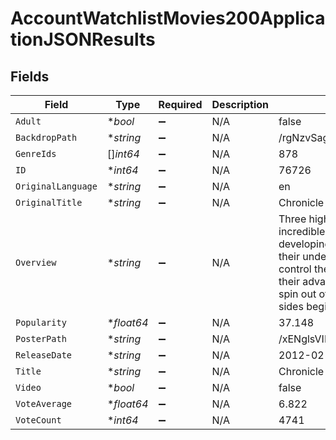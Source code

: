 # AccountWatchlistMovies200ApplicationJSONResults


## Fields

| Field                                                                                                                                                                                                                                                                                          | Type                                                                                                                                                                                                                                                                                           | Required                                                                                                                                                                                                                                                                                       | Description                                                                                                                                                                                                                                                                                    | Example                                                                                                                                                                                                                                                                                        |
| ---------------------------------------------------------------------------------------------------------------------------------------------------------------------------------------------------------------------------------------------------------------------------------------------- | ---------------------------------------------------------------------------------------------------------------------------------------------------------------------------------------------------------------------------------------------------------------------------------------------- | ---------------------------------------------------------------------------------------------------------------------------------------------------------------------------------------------------------------------------------------------------------------------------------------------- | ---------------------------------------------------------------------------------------------------------------------------------------------------------------------------------------------------------------------------------------------------------------------------------------------- | ---------------------------------------------------------------------------------------------------------------------------------------------------------------------------------------------------------------------------------------------------------------------------------------------- |
| `Adult`                                                                                                                                                                                                                                                                                        | **bool*                                                                                                                                                                                                                                                                                        | :heavy_minus_sign:                                                                                                                                                                                                                                                                             | N/A                                                                                                                                                                                                                                                                                            | false                                                                                                                                                                                                                                                                                          |
| `BackdropPath`                                                                                                                                                                                                                                                                                 | **string*                                                                                                                                                                                                                                                                                      | :heavy_minus_sign:                                                                                                                                                                                                                                                                             | N/A                                                                                                                                                                                                                                                                                            | /rgNzvSagnlc32TuMEBa529QFIig.jpg                                                                                                                                                                                                                                                               |
| `GenreIds`                                                                                                                                                                                                                                                                                     | []*int64*                                                                                                                                                                                                                                                                                      | :heavy_minus_sign:                                                                                                                                                                                                                                                                             | N/A                                                                                                                                                                                                                                                                                            | 878                                                                                                                                                                                                                                                                                            |
| `ID`                                                                                                                                                                                                                                                                                           | **int64*                                                                                                                                                                                                                                                                                       | :heavy_minus_sign:                                                                                                                                                                                                                                                                             | N/A                                                                                                                                                                                                                                                                                            | 76726                                                                                                                                                                                                                                                                                          |
| `OriginalLanguage`                                                                                                                                                                                                                                                                             | **string*                                                                                                                                                                                                                                                                                      | :heavy_minus_sign:                                                                                                                                                                                                                                                                             | N/A                                                                                                                                                                                                                                                                                            | en                                                                                                                                                                                                                                                                                             |
| `OriginalTitle`                                                                                                                                                                                                                                                                                | **string*                                                                                                                                                                                                                                                                                      | :heavy_minus_sign:                                                                                                                                                                                                                                                                             | N/A                                                                                                                                                                                                                                                                                            | Chronicle                                                                                                                                                                                                                                                                                      |
| `Overview`                                                                                                                                                                                                                                                                                     | **string*                                                                                                                                                                                                                                                                                      | :heavy_minus_sign:                                                                                                                                                                                                                                                                             | N/A                                                                                                                                                                                                                                                                                            | Three high school students make an incredible discovery, leading to their developing uncanny powers beyond their understanding. As they learn to control their abilities and use them to their advantage, their lives start to spin out of control, and their darker sides begin to take over. |
| `Popularity`                                                                                                                                                                                                                                                                                   | **float64*                                                                                                                                                                                                                                                                                     | :heavy_minus_sign:                                                                                                                                                                                                                                                                             | N/A                                                                                                                                                                                                                                                                                            | 37.148                                                                                                                                                                                                                                                                                         |
| `PosterPath`                                                                                                                                                                                                                                                                                   | **string*                                                                                                                                                                                                                                                                                      | :heavy_minus_sign:                                                                                                                                                                                                                                                                             | N/A                                                                                                                                                                                                                                                                                            | /xENglsVIIWEEhhB5lgpy33tGcKI.jpg                                                                                                                                                                                                                                                               |
| `ReleaseDate`                                                                                                                                                                                                                                                                                  | **string*                                                                                                                                                                                                                                                                                      | :heavy_minus_sign:                                                                                                                                                                                                                                                                             | N/A                                                                                                                                                                                                                                                                                            | 2012-02-01                                                                                                                                                                                                                                                                                     |
| `Title`                                                                                                                                                                                                                                                                                        | **string*                                                                                                                                                                                                                                                                                      | :heavy_minus_sign:                                                                                                                                                                                                                                                                             | N/A                                                                                                                                                                                                                                                                                            | Chronicle                                                                                                                                                                                                                                                                                      |
| `Video`                                                                                                                                                                                                                                                                                        | **bool*                                                                                                                                                                                                                                                                                        | :heavy_minus_sign:                                                                                                                                                                                                                                                                             | N/A                                                                                                                                                                                                                                                                                            | false                                                                                                                                                                                                                                                                                          |
| `VoteAverage`                                                                                                                                                                                                                                                                                  | **float64*                                                                                                                                                                                                                                                                                     | :heavy_minus_sign:                                                                                                                                                                                                                                                                             | N/A                                                                                                                                                                                                                                                                                            | 6.822                                                                                                                                                                                                                                                                                          |
| `VoteCount`                                                                                                                                                                                                                                                                                    | **int64*                                                                                                                                                                                                                                                                                       | :heavy_minus_sign:                                                                                                                                                                                                                                                                             | N/A                                                                                                                                                                                                                                                                                            | 4741                                                                                                                                                                                                                                                                                           |